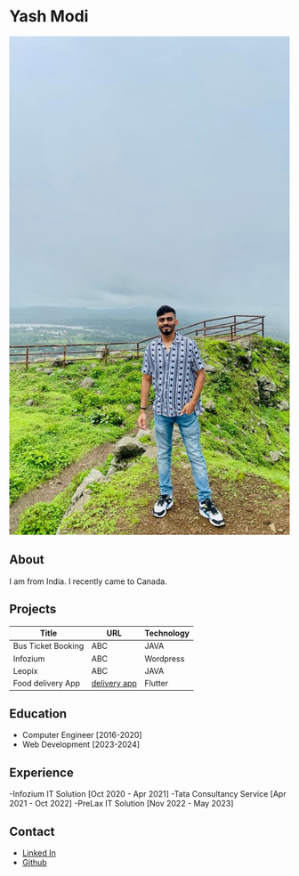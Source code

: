 
# Yash Modi
![Photo of Yash](_readme/yash-photo.jpeg "Photo of Yash")
## About
I am from India. I recently came to Canada.
## Projects
| Title    |     URL            | Technology |
| -----    | ------------------ | ---------- |
| Bus Ticket Booking|     ABC            | JAVA       |   
| Infozium |     ABC            | Wordpress       |   
| Leopix |    ABC            | JAVA       |   
| Food delivery App |    [delivery app](https://github.com/yashmodi9998/delivery-partner)            | Flutter       |   

## Education 
- Computer Engineer [2016-2020]
- Web Development [2023-2024]

## Experience
-Infozium IT Solution [Oct 2020 - Apr 2021]
-Tata Consultancy Service [Apr 2021 - Oct 2022]
-PreLax IT Solution [Nov 2022 - May 2023]

## Contact
- [ Linked In](https://www.linkedin.com/in/yash-modi-0a551b133/)
- [ Github ](https://github.com/yashmodi9998/)


